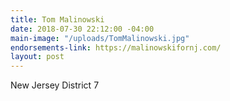 ```yaml
---
title: Tom Malinowski
date: 2018-07-30 22:12:00 -04:00
main-image: "/uploads/TomMalinowski.jpg"
endorsements-link: https://malinowskifornj.com/
layout: post
---
```


New Jersey District 7